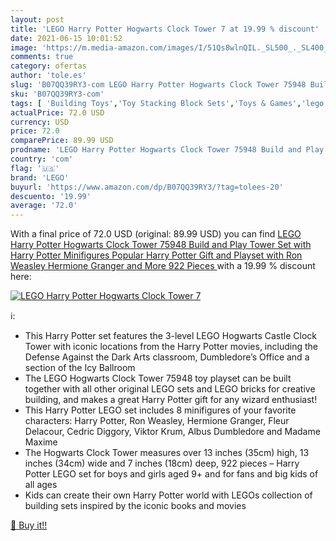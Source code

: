 ```yaml
---
layout: post
title: 'LEGO Harry Potter Hogwarts Clock Tower 7 at 19.99 % discount'
date: 2021-06-15 10:01:52
image: 'https://m.media-amazon.com/images/I/51Qs8wlnQIL._SL500_._SL400_.jpg'
comments: true
category: ofertas
author: 'tole.es'
slug: 'B07QQ39RY3-com LEGO Harry Potter Hogwarts Clock Tower 75948 Build and...'
sku: 'B07QQ39RY3-com'
tags: [ 'Building Toys','Toy Stacking Block Sets','Toys & Games','lego', ]
actualPrice: 72.0 USD
currency: USD
price: 72.0
comparePrice: 89.99 USD
prodname: 'LEGO Harry Potter Hogwarts Clock Tower 75948 Build and Play Tower Set with Harry Potter Minifigures  Popular Harry Potter Gift and Playset with Ron Weasley  Hermione Granger and More  922 Pieces '
country: 'com'
flag: '🇺🇸'
brand: 'LEGO'
buyurl: 'https://www.amazon.com/dp/B07QQ39RY3/?tag=tolees-20'
descuento: '19.99'
average: '72.0'
---
```


With a final price of 72.0 USD (original: 89.99 USD) you can find [LEGO Harry Potter Hogwarts Clock Tower 75948 Build and Play Tower Set with Harry Potter Minifigures  Popular Harry Potter Gift and Playset with Ron Weasley  Hermione Granger and More  922 Pieces ](https://www.amazon.com/dp/B07QQ39RY3/?tag=tolees-20) with a  19.99 % discount here:

[![LEGO Harry Potter Hogwarts Clock Tower 7](https://m.media-amazon.com/images/I/51Qs8wlnQIL._SL500_._SL400_.jpg)](https://www.amazon.com/dp/B07QQ39RY3/?tag=tolees-20)

ℹ️:

- This Harry Potter set features the 3-level LEGO Hogwarts Castle Clock Tower with iconic locations from the Harry Potter movies, including the Defense Against the Dark Arts classroom, Dumbledore’s Office and a section of the Icy Ballroom
- The LEGO Hogwarts Clock Tower 75948 toy playset can be built together with all other original LEGO sets and LEGO bricks for creative building, and makes a great Harry Potter gift for any wizard enthusiast!
- This Harry Potter LEGO set includes 8 minifigures of your favorite characters: Harry Potter, Ron Weasley, Hermione Granger, Fleur Delacour, Cedric Diggory, Viktor Krum, Albus Dumbledore and Madame Maxime
- The Hogwarts Clock Tower measures over 13 inches (35cm) high, 13 inches (34cm) wide and 7 inches (18cm) deep, 922 pieces – Harry Potter LEGO set for boys and girls aged 9+ and for fans and big kids of all ages
- Kids can create their own Harry Potter world with LEGOs collection of building sets inspired by the iconic books and movies

[🛒 Buy it!!](https://www.amazon.com/dp/B07QQ39RY3/?tag=tolees-20)
